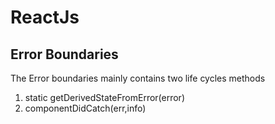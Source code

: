 # ReactJs

## Error Boundaries
 The Error boundaries mainly contains two life cycles methods 
 1. static getDerivedStateFromError(error)
 2. componentDidCatch(err,info)
